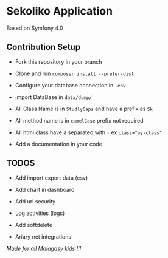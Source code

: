 
# Sekoliko Application

Based on Symfony 4.0

## Contribution Setup

- Fork this repository in your branch

- Clone and run `composer install --prefer-dist`

- Configure your database connection in `.env`

- import DataBase in `data/dump/`

- All Class Name is in `StudlyCaps` and have a prefix as `Sk`

- All method name is in `camelCase` prefix not required

- All html class have a separated with `-` ex `class="my-class"`

- Add a documentation in your code 

## TODOS

- Add import export data (csv)

- Add chart in dashboard

- Add url security

- Log activities (logs)

- Add softdelete

- Ariary net integrations

*Made for all Malagasy kids !!!*
